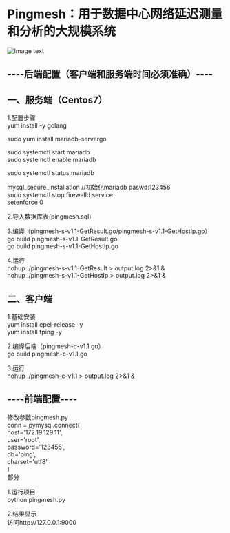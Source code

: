 Pingmesh：用于数据中心网络延迟测量和分析的大规模系统
====

![Image text](https://github.com/aprilmadaha/pingmesh/blob/master/pingmesh-image/pingmesh-architecture.png)<br>

----后端配置（客户端和服务端时间必须准确）----<br>
-
一、服务端（Centos7）<br>
-
1.配置步骤<br>
yum install -y golang<br>

sudo yum install mariadb-servergo

sudo systemctl start mariadb<br>
sudo systemctl enable mariadb

sudo systemctl status mariadb


mysql_secure_installation //初始化mariadb paswd:123456<br>
sudo systemctl stop firewalld.service<br>
setenforce 0<br>

2.导入数据库表(pingmesh.sql)

3.编译（pingmesh-s-v1.1-GetResult.go/pingmesh-s-v1.1-GetHostIp.go）<br>
go build pingmesh-s-v1.1-GetResult.go<br>
go build pingmesh-s-v1.1-GetHostIp.go<br>

4.运行<br>
nohup ./pingmesh-s-v1.1-GetResult > output.log 2>&1 &<br>
nohup ./pingmesh-s-v1.1-GetHostIp > output.log 2>&1 &<br>

二、客户端<br>
-
1.基础安装<br>
yum install epel-release -y<br>
yum install fping -y<br>

2.编译后端（pingmesh-c-v1.1.go）<br>
go build pingmesh-c-v1.1.go<br>

3.运行<br>
nohup ./pingmesh-c-v1.1 > output.log 2>&1 &<br>

----前端配置----<br>
-
修改参数pingmesh.py<br>
conn = pymysql.connect(<br>
    host='172.19.129.11',<br>
    user='root',<br>
    password='123456',<br>
    db='ping',<br>
    charset='utf8'<br>
)<br>
部分<br>


1.运行项目<br>
python pingmesh.py<br>

2.结果显示<br>
访问http://127.0.0.1:9000<br>
